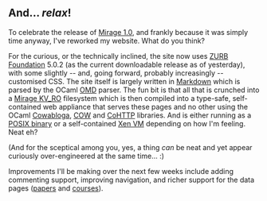 ## And... _relax_!

To celebrate the release of [Mirage 1.0][mirage], and frankly because it was simply time anyway, I've reworked my website. What do you think?

For the curious, or the technically inclined, the site now uses [ZURB Foundation][foundation] 5.0.2 (as the current downloadable release as of yesterday), with some slightly -- and, going forward, probably increasingly -- customised CSS. The site itself is largely written in [Markdown][markdown] which is parsed by the OCaml [OMD][omd] parser. The fun bit is that all that is crunched into a [Mirage KV_RO][mirage-types] filesystem which is then compiled into a type-safe, self-contained web appliance that serves these pages and no other using the OCaml [Cowabloga][], [COW][] and [CoHTTP][] libraries. And is either running as a [POSIX binary][mirage-unix] or a self-contained [Xen VM][mirage-xen] depending on how I'm feeling. Neat eh?

(And for the sceptical among you, yes, a thing _can_ be neat and yet appear curiously over-engineered at the same time... :)

Improvements I'll be making over the next few weeks include adding commenting support, improving navigation, and richer support for the data pages ([papers](/research#Publications) and [courses](/courses)).

[foundation]: http://foundation.zurb.com/
[markdown]: http://daringfireball.net/projects/markdown/

[omd]: https://github.com/pw347/omd
[cow]: https://github.com/mirage/ocaml-cow
[cowabloga]: https://github.com/mirage/cowabloga
[cohttp]: https://github.com/mirage/ocaml-cohttp

[mirage]: http://openmirage.org/
[mirage-types]: https://github.com/mirage/mirage-types
[mirage-unix]: https://github.com/mirage/mirage-platform/tree/master/unix
[mirage-xen]: https://github.com/mirage/mirage-platform/tree/master/xen
